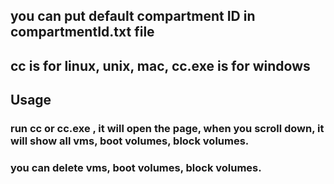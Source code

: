 ## you can put default compartment ID in compartmentId.txt file

## cc is for linux, unix, mac,  cc.exe is for windows

## Usage

### run cc or cc.exe , it will open the page, when you scroll down, it will show all vms, boot volumes, block volumes. 

### you can delete vms, boot volumes, block volumes. 